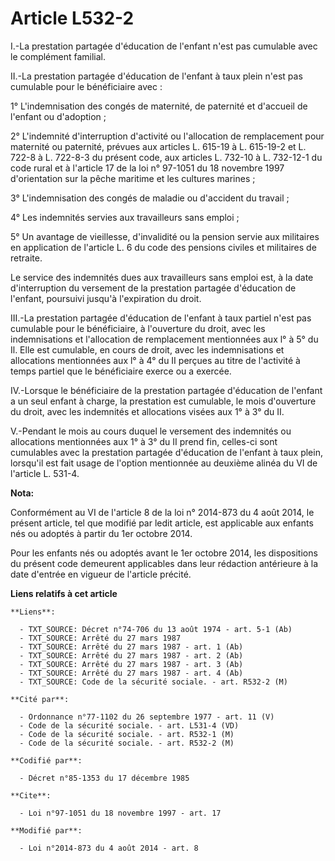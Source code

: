 # Article L532-2

I.-La prestation partagée d'éducation de l'enfant n'est pas cumulable avec le complément familial. 

II.-La prestation partagée d'éducation de l'enfant à taux plein n'est pas cumulable pour le bénéficiaire avec : 

1° L'indemnisation des congés de maternité, de paternité et d'accueil de l'enfant ou d'adoption ; 

2° L'indemnité d'interruption d'activité ou l'allocation de remplacement pour maternité ou paternité, prévues aux articles L.
615-19 à L. 615-19-2 et L. 722-8 à L. 722-8-3 du présent code, aux articles L. 732-10 à L. 732-12-1 du code rural et à
l'article 17 de la loi n° 97-1051 du 18 novembre 1997 d'orientation sur la pêche maritime et les cultures marines ; 

3° L'indemnisation des congés de maladie ou d'accident du travail ; 

4° Les indemnités servies aux travailleurs sans emploi ; 

5° Un avantage de vieillesse, d'invalidité ou la pension servie aux militaires en application de l'article L. 6 du code des
pensions civiles et militaires de retraite. 

Le service des indemnités dues aux travailleurs sans emploi est, à la date d'interruption du versement de la prestation
partagée d'éducation de l'enfant, poursuivi jusqu'à l'expiration du droit. 

III.-La prestation partagée d'éducation de l'enfant à taux partiel n'est pas cumulable pour le bénéficiaire, à l'ouverture du
droit, avec les indemnisations et l'allocation de remplacement mentionnées aux l° à 5° du Il. Elle est cumulable, en cours de
droit, avec les indemnisations et allocations mentionnées aux l° à 4° du II perçues au titre de l'activité à temps partiel
que le bénéficiaire exerce ou a exercée. 

IV.-Lorsque le bénéficiaire de la prestation partagée d'éducation de l'enfant a un seul enfant à charge, la prestation est
cumulable, le mois d'ouverture du droit, avec les indemnités et allocations visées aux 1° à 3° du II. 

V.-Pendant le mois au cours duquel le versement des indemnités ou allocations mentionnées aux 1° à 3° du II prend fin,
celles-ci sont cumulables avec la prestation partagée d'éducation de l'enfant à taux plein, lorsqu'il est fait usage de
l'option mentionnée au deuxième alinéa du VI de l'article L. 531-4.

**Nota:**

Conformément au VI de l'article 8 de la loi n° 2014-873 du 4 août 2014, le présent article, tel que modifié par ledit
article, est applicable aux enfants nés ou adoptés à partir du 1er octobre 2014.

Pour les enfants nés ou adoptés avant le 1er octobre 2014, les dispositions du présent code demeurent applicables dans leur
rédaction antérieure à la date d'entrée en vigueur de l'article précité.

**Liens relatifs à cet article**

	**Liens**:

	  - TXT_SOURCE: Décret n°74-706 du 13 août 1974 - art. 5-1 (Ab)
	  - TXT_SOURCE: Arrêté du 27 mars 1987
	  - TXT_SOURCE: Arrêté du 27 mars 1987 - art. 1 (Ab)
	  - TXT_SOURCE: Arrêté du 27 mars 1987 - art. 2 (Ab)
	  - TXT_SOURCE: Arrêté du 27 mars 1987 - art. 3 (Ab)
	  - TXT_SOURCE: Arrêté du 27 mars 1987 - art. 4 (Ab)
	  - TXT_SOURCE: Code de la sécurité sociale. - art. R532-2 (M)

	**Cité par**:

	  - Ordonnance n°77-1102 du 26 septembre 1977 - art. 11 (V)
	  - Code de la sécurité sociale. - art. L531-4 (VD)
	  - Code de la sécurité sociale. - art. R532-1 (M)
	  - Code de la sécurité sociale. - art. R532-2 (M)

	**Codifié par**:

	  - Décret n°85-1353 du 17 décembre 1985

	**Cite**:

	  - Loi n°97-1051 du 18 novembre 1997 - art. 17

	**Modifié par**:

	  - Loi n°2014-873 du 4 août 2014 - art. 8
